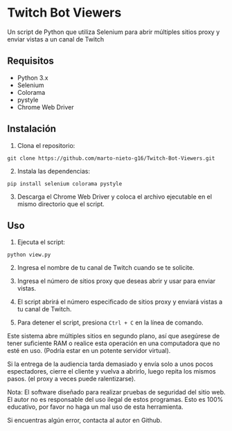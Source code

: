 # Twitch Bot Viewers

Un script de Python que utiliza Selenium para abrir múltiples sitios proxy y enviar vistas a un canal de Twitch

## Requisitos

- Python 3.x
- Selenium
- Colorama
- pystyle
- Chrome Web Driver

## Instalación

1. Clona el repositorio:

```
git clone https://github.com/marto-nieto-g16/Twitch-Bot-Viewers.git
```

2. Instala las dependencias:

```
pip install selenium colorama pystyle
```

3. Descarga el Chrome Web Driver y coloca el archivo ejecutable en el mismo directorio que el script.

## Uso

1. Ejecuta el script:

```
python view.py
```

2. Ingresa el nombre de tu canal de Twitch cuando se te solicite.

3. Ingresa el número de sitios proxy que deseas abrir y usar para enviar vistas.

4. El script abrirá el número especificado de sitios proxy y enviará vistas a tu canal de Twitch.

5. Para detener el script, presiona `Ctrl + C` en la línea de comando.

Este sistema abre múltiples sitios en segundo plano, así que asegúrese de tener suficiente RAM o realice esta operación en una computadora que no esté en uso. (Podría estar en un potente servidor virtual).

Si la entrega de la audiencia tarda demasiado y envía solo a unos pocos espectadores, cierre el cliente y vuelva a abrirlo, luego repita los mismos pasos. (el proxy a veces puede ralentizarse).

Nota: El software diseñado para realizar pruebas de seguridad del sitio web. El autor no es responsable del uso ilegal de estos programas. Esto es 100% educativo, por favor no haga un mal uso de esta herramienta.

Si encuentras algún error, contacta al autor en Github.
